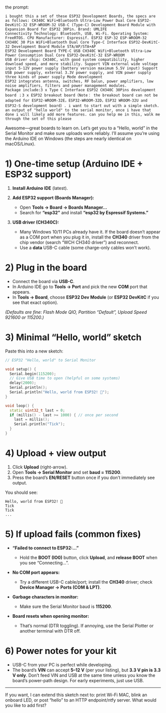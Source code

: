 
the prompt: 
```text
i bought this a set of these ESP32 Development Boards, the specs are as follows: CH340C WiFi+Bluetooth Ultra-Low Power Dual Core ESP32-DevKitC-32 ESP-WROOM-32 USB-C (Type-C) Development Board Module with Expansion Board for ESP32 30Pin. Brand: UMLIFE
Connectivity Technology: Bluetooth, USB, Wi-Fi. Operating System: FreeRTOS. CPU Manufacturer: Espressif. ESP32 ESP-32 ESP-WROOM-32 CH340C 30 Pin WiFi+Bluetooth Dual Core Type-C Interface ESP32-DevKitC-32 Development Board Module STA/AP/STA+AP
ESP32 Development Board TYPE-C USB CH340C WiFi+Bluetooth Ultra-Low Power Consumption Dual Core ESP32-DevKitC-32 ESP-WROOM
USB driver chip: CH340C, with good system compatibility, higher download speed, and more stability. Support VIN external wide voltage input 5-12V power supply (battery version maximum 5.5V input) Support USB power supply, external 3.3V power supply, and VIN power supply three kinds of power supply Mode development
ESP32 integrates antenna, switches, RF balun, power amplifiers, low noise amplifiers, filters and power management modules.
Package include:3 x Type C Interface ESP32 CH340C 30Pins development board ；3 x ESP32 breakout board（Note： the breakout board can not be adapted for ESP32-WROOM-32E，ESP32-WROOM-32D，ESP32 WROOM-32U and ESP32-S development board）. i want to start out with a simple sketch. an output of "hello world" to the serial monitor, once i have that done i will likely add more features. can you help me in this, walk me through the set of this please
```

Awesome—great boards to learn on. Let’s get you to a “Hello, world” in the Serial Monitor and make sure uploads work reliably. I’ll assume you’re using the Arduino IDE on Windows (the steps are nearly identical on macOS/Linux).

# 1) One-time setup (Arduino IDE + ESP32 support)

1. **Install Arduino IDE** (latest).
2. **Add ESP32 support (Boards Manager):**

   * Open **Tools → Board → Boards Manager…**
   * Search for **“esp32”** and install **“esp32 by Espressif Systems.”**
3. **USB driver (CH340C):**

   * Many Windows 10/11 PCs already have it. If the board doesn’t appear as a COM port when you plug it in, install the **CH340** driver from the chip vendor (search “WCH CH340 driver”) and reconnect.
   * Use a **data** USB-C cable (some charge-only cables won’t work).

# 2) Plug in the board

* Connect the board via **USB-C**.
* In Arduino IDE go to **Tools → Port** and pick the new **COM** port that appears.
* In **Tools → Board**, choose **ESP32 Dev Module** (or **ESP32 DevKitC** if you see that exact option).

*(Defaults are fine: Flash Mode QIO, Partition “Default”, Upload Speed 921600 or 115200.)*

# 3) Minimal “Hello, world” sketch

Paste this into a new sketch:

```cpp
// ESP32 "Hello, world" to Serial Monitor

void setup() {
  Serial.begin(115200);
  // Give USB time to open (helpful on some systems)
  delay(2000);
  Serial.println();
  Serial.println("Hello, world from ESP32! 🎉");
}

void loop() {
  static uint32_t last = 0;
  if (millis() - last >= 1000) { // once per second
    last = millis();
    Serial.println("Tick");
  }
}
```

# 4) Upload + view output

1. Click **Upload** (right-arrow).
2. Open **Tools → Serial Monitor** and set **baud = 115200**.
3. Press the board’s **EN/RESET** button once if you don’t immediately see output.

You should see:

```
Hello, world from ESP32! 🎉
Tick
Tick
...
```

# 5) If upload fails (common fixes)

* **“Failed to connect to ESP32:…”**

  * Hold the **BOOT (IO0)** button, click **Upload**, and **release BOOT** when you see “Connecting…”.
* **No COM port appears:**

  * Try a different USB-C cable/port; install the **CH340** driver; check **Device Manager → Ports (COM & LPT)**.
* **Garbage characters in monitor:**

  * Make sure the Serial Monitor baud is **115200**.
* **Board resets when opening monitor:**

  * That’s normal (DTR toggling). If annoying, use the Serial Plotter or another terminal with DTR off.

# 6) Power notes for your kit

* USB-C from your PC is perfect while developing.
* The board’s **VIN** can accept **5–12 V** (per your listing), but **3.3 V pin is 3.3 V only**. Don’t feed VIN and USB at the same time unless you know the board’s power-path design. For early experiments, just use USB.

---

If you want, I can extend this sketch next to: print Wi-Fi MAC, blink an onboard LED, or post “hello” to an HTTP endpoint/ntfy server. What would you like to add first?
